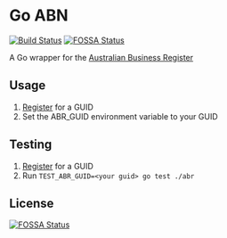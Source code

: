 # Go ABN

[![Build Status](https://travis-ci.org/sjauld/go-abn.svg?branch=master)](https://travis-ci.org/sjauld/go-abn)
[![FOSSA Status](https://app.fossa.io/api/projects/git%2Bgithub.com%2Fsjauld%2Fgo-abn.svg?type=shield)](https://app.fossa.io/projects/git%2Bgithub.com%2Fsjauld%2Fgo-abn?ref=badge_shield)

A Go wrapper for the [Australian Business Register](https://abr.business.gov.au/abrxmlsearch/abrxmlsearch.asmx)

## Usage

1. [Register](https://www.abr.business.gov.au/RegisterAgreement.aspx) for a GUID
2. Set the ABR_GUID environment variable to your GUID

## Testing

1. [Register](https://www.abr.business.gov.au/RegisterAgreement.aspx) for a GUID
2. Run `TEST_ABR_GUID=<your guid> go test ./abr`


## License
[![FOSSA Status](https://app.fossa.io/api/projects/git%2Bgithub.com%2Fsjauld%2Fgo-abn.svg?type=large)](https://app.fossa.io/projects/git%2Bgithub.com%2Fsjauld%2Fgo-abn?ref=badge_large)